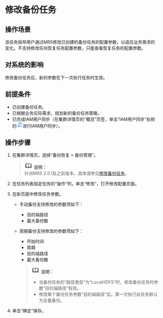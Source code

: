 # 修改备份任务<a name="ZH-CN_TOPIC_0173397671"></a>

## 操作场景<a name="section4592770114628"></a>

该任务指导用户通过MRS修改已创建的备份任务的配置参数，以适应业务需求的变化。不支持修改任何恢复任务配置参数，只能查看恢复任务的配置参数。

## 对系统的影响<a name="section17743278114648"></a>

修改备份任务后，新的参数在下一次执行任务时生效。

## 前提条件<a name="section1999999114656"></a>

-   已创建备份任务。
-   已根据业务实际需求，规划新的备份任务策略。
-   已完成IAM用户同步（在集群详情页的“概览”页签，单击“IAM用户同步“右侧的![](figures/zh-cn_image_0192064746.png)进行IAM用户同步）。

## 操作步骤<a name="section739059411472"></a>

1.  在集群详情页，选择“备份恢复  \> 备份管理”。

    >![](public_sys-resources/icon-note.gif) **说明：**   
    >针对MRS 2.0.1及之前版本，具体请参见[修改备份任务](修改备份任务-157.md)。  

2.  在任务列表指定任务的“操作”列，单击“修改“，打开修改配置页面。
3.  在新页面中修改任务参数。
    -   手动备份支持修改的参数项如下：
        -   目的端路径
        -   最大备份数

    -   周期备份支持修改的参数项如下：

        -   开始时间
        -   周期
        -   目的端路径
        -   最大备份数

        >![](public_sys-resources/icon-note.gif) **说明：**   
        >-   当备份任务的“路径类型“为“LocalHDFS“时，修改备份任务时参数“目的端路径“有效。  
        >-   修改某个备份任务参数“目的端路径”后，第一次执行此任务默认为全量备份。  


4.  单击“确定”保存。

